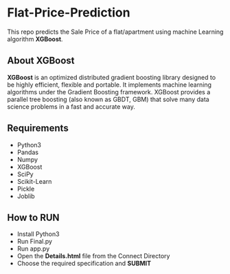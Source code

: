 # Flat-Price-Prediction
This repo predicts the Sale Price of a flat/apartment using machine Learning algorithm **XGBoost**.

## About XGBoost ##
**XGBoost** is an optimized distributed gradient boosting library designed to be highly efficient, flexible and portable. It implements machine learning algorithms under the Gradient Boosting framework. XGBoost provides a parallel tree boosting (also known as GBDT, GBM) that solve many data science problems in a fast and accurate way.

## Requirements ##
- Python3<br/>
- Pandas<br/>
- Numpy<br/>
- XGBoost<br/>
- SciPy<br/>
- Scikit-Learn<br/>
- Pickle<br/>
- Joblib<br/>

## How to RUN ##

- Install Python3<br/>
- Run Final.py<br/>
- Run app.py<br/>
- Open the **Details.html** file from the Connect Directory<br/>
- Choose the required specification and **SUBMIT**<br/>
